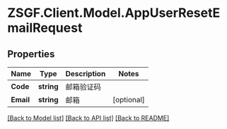 # ZSGF.Client.Model.AppUserResetEmailRequest

## Properties

Name | Type | Description | Notes
------------ | ------------- | ------------- | -------------
**Code** | **string** | 邮箱验证码 | 
**Email** | **string** | 邮箱 | [optional] 

[[Back to Model list]](../../README.md#documentation-for-models) [[Back to API list]](../../README.md#documentation-for-api-endpoints) [[Back to README]](../../README.md)

